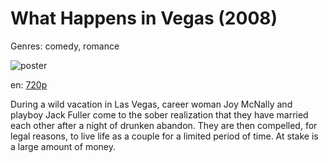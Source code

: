 # What Happens in Vegas (2008)

Genres: comedy, romance

![poster](http://image.tmdb.org/t/p/w500/NWQmNdQwm7blsBNSdpWIfqkGte.jpg)

en:
  [720p](magnet:?xt=urn:btih:343A6E5097B579D9FB0B52E26E33BEC0CABE082E&tr=udp://glotorrents.pw:6969/announce&tr=udp://tracker.opentrackr.org:1337/announce&tr=udp://torrent.gresille.org:80/announce&tr=udp://tracker.openbittorrent.com:80&tr=udp://tracker.coppersurfer.tk:6969&tr=udp://tracker.leechers-paradise.org:6969&tr=udp://p4p.arenabg.ch:1337&tr=udp://tracker.internetwarriors.net:1337)
  


During a wild vacation in Las Vegas, career woman Joy McNally and playboy Jack Fuller come to the sober realization that they have married each other after a night of drunken abandon. They are then compelled, for legal reasons, to live life as a couple for a limited period of time. At stake is a large amount of money.